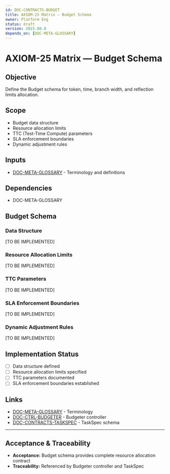 ```yaml
---
id: DOC-CONTRACTS-BUDGET
title: AXIOM-25 Matrix — Budget Schema
owner: Platform Eng
status: draft
version: 2025.08.0
depends_on: [DOC-META-GLOSSARY]
---
```


# AXIOM-25 Matrix — Budget Schema

## Objective
Define the Budget schema for token, time, branch width, and reflection limits allocation.

## Scope
- Budget data structure
- Resource allocation limits
- TTC (Test-Time Compute) parameters
- SLA enforcement boundaries
- Dynamic adjustment rules

## Inputs
- [DOC-META-GLOSSARY](/docs/GLOSSARY.md) - Terminology and definitions

## Dependencies
- DOC-META-GLOSSARY

## Budget Schema

### Data Structure
[TO BE IMPLEMENTED]

### Resource Allocation Limits
[TO BE IMPLEMENTED]

### TTC Parameters
[TO BE IMPLEMENTED]

### SLA Enforcement Boundaries
[TO BE IMPLEMENTED]

### Dynamic Adjustment Rules
[TO BE IMPLEMENTED]

## Implementation Status
- [ ] Data structure defined
- [ ] Resource allocation limits specified
- [ ] TTC parameters documented
- [ ] SLA enforcement boundaries established

## Links
- [DOC-META-GLOSSARY](/docs/GLOSSARY.md) - Terminology
- [DOC-CTRL-BUDGETER](/docs/controllers/budgeter_spec.md) - Budgeter controller
- [DOC-CONTRACTS-TASKSPEC](/docs/contracts/taskspec_schema.md) - TaskSpec schema

---

## Acceptance & Traceability
- **Acceptance:** Budget schema provides complete resource allocation contract
- **Traceability:** Referenced by Budgeter controller and TaskSpec